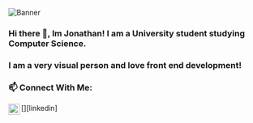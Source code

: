 
![Banner](https://user-images.githubusercontent.com/27993147/87047431-7fcd4380-c1c8-11ea-9f00-cac70a5e5553.png)
### Hi there 👋, Im Jonathan! I am a University student studying Computer Science.
### I am a very visual person and love front end development!  



### 📫 Connect With Me: 
[<img align="left" alt="JonCanales | LinkedIn" width="22px" class="fab fa-linkedin" />][linkedin]




